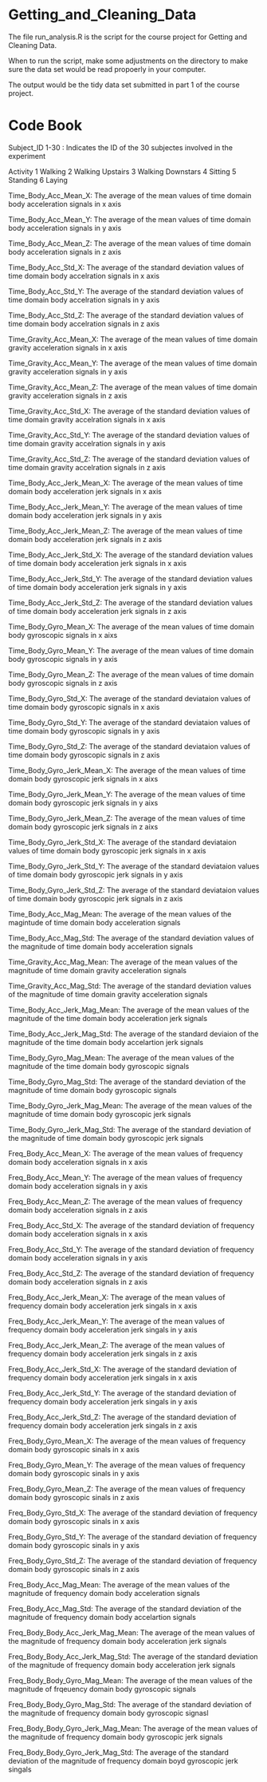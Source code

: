 Getting_and_Cleaning_Data
=========================
The file run_analysis.R is the script for the course project for Getting and Cleaning Data. 

When to run the script, make some adjustments on the directory to make sure the data set would be read propoerly in your computer.

The output would be the tidy data set submitted in part 1 of the course project.

Code Book
=========
Subject_ID
    1-30 : Indicates the ID of the 30 subjectes involved in the experiment

Activity
    1 Walking
    2 Walking Upstairs
    3 Walking Downstars
    4 Sitting
    5 Standing
    6 Laying

Time_Body_Acc_Mean_X:
    The average of the mean values of time domain body acceleration signals in x axis 

Time_Body_Acc_Mean_Y:
    The average of the mean values of time domain body acceleration signals in y axis
    
Time_Body_Acc_Mean_Z:
    The average of the mean values of time domain body acceleration signals in z axis
    
Time_Body_Acc_Std_X:
    The average of the standard deviation values of time domain body accelration signals in x axis

Time_Body_Acc_Std_Y:
    The average of the standard deviation values of time domain body accelration signals in y axis
    
Time_Body_Acc_Std_Z:
    The average of the standard deviation values of time domain body accelration signals in z axis
    
Time_Gravity_Acc_Mean_X:
    The average of the mean values of time domain gravity acceleration signals in x axis
    
Time_Gravity_Acc_Mean_Y:
    The average of the mean values of time domain gravity acceleration signals in y axis
    
Time_Gravity_Acc_Mean_Z:
    The average of the mean values of time domain gravity acceleration signals in z axis
    
Time_Gravity_Acc_Std_X:
    The average of the standard deviation values of time domain gravity accelration signals in x axis
    
Time_Gravity_Acc_Std_Y:
    The average of the standard deviation values of time domain gravity accelration signals in y axis

Time_Gravity_Acc_Std_Z:
    The average of the standard deviation values of time domain gravity accelration signals in z axis
    
Time_Body_Acc_Jerk_Mean_X:
    The average of the mean values of time domain body acceleration jerk signals in x axis

Time_Body_Acc_Jerk_Mean_Y:
    The average of the mean values of time domain body acceleration jerk signals in y axis
    
Time_Body_Acc_Jerk_Mean_Z:
    The average of the mean values of time domain body acceleration jerk signals in z axis

Time_Body_Acc_Jerk_Std_X:
    The average of the standard deviation values of time domain body acceleration jerk signals in x axis
    
Time_Body_Acc_Jerk_Std_Y:
    The average of the standard deviation values of time domain body acceleration jerk signals in y axis
    
Time_Body_Acc_Jerk_Std_Z:
    The average of the standard deviation values of time domain body acceleration jerk signals in z axis
    
Time_Body_Gyro_Mean_X:
    The average of the mean values of time domain body gyroscopic signals in x aixs
    
Time_Body_Gyro_Mean_Y:
    The average of the mean values of time domain body gyroscopic signals in y axis
    
Time_Body_Gyro_Mean_Z:
    The average of the mean values of time domain body gyroscopic signals in z axis
    
Time_Body_Gyro_Std_X:
    The average of the standard deviataion values of time domain body gyroscopic signals in x axis
    
Time_Body_Gyro_Std_Y:
    The average of the standard deviataion values of time domain body gyroscopic signals in y axis
    
Time_Body_Gyro_Std_Z:
    The average of the standard deviataion values of time domain body gyroscopic signals in z axis
    
Time_Body_Gyro_Jerk_Mean_X:
    The average of the mean values of time domain body gyroscopic jerk signals in x aixs
    
Time_Body_Gyro_Jerk_Mean_Y:
    The average of the mean values of time domain body gyroscopic jerk signals in y aixs

Time_Body_Gyro_Jerk_Mean_Z:
    The average of the mean values of time domain body gyroscopic jerk signals in z aixs
    
Time_Body_Gyro_Jerk_Std_X:
    The average of the standard deviataion values of time domain body gyroscopic jerk signals in x axis
    
Time_Body_Gyro_Jerk_Std_Y:
    The average of the standard deviataion values of time domain body gyroscopic jerk signals in y axis
    
Time_Body_Gyro_Jerk_Std_Z:
    The average of the standard deviataion values of time domain body gyroscopic jerk signals in z axis
    
Time_Body_Acc_Mag_Mean:
    The average of the mean values of the magintude of time domain body acceleration signals

Time_Body_Acc_Mag_Std:
    The average of the standard deviation values of the magnitude of time domain body acceleration signals

Time_Gravity_Acc_Mag_Mean:
    The average of the mean values of the magnitude of time domain gravity acceleration signals
    
Time_Gravity_Acc_Mag_Std:
    The average of the standard deviation values of the magnitude of time domain gravity acceleration signals
    
Time_Body_Acc_Jerk_Mag_Mean:
    The average of the mean values of the magnitude of the time domain body acceleration jerk signals
    
Time_Body_Acc_Jerk_Mag_Std:
    The average of the standard deviaion of the magnitude of the time domain body accelartion jerk signals
    
Time_Body_Gyro_Mag_Mean:
    The average of the mean values of the magnitude of the time domain body gyroscopic signals
    
Time_Body_Gyro_Mag_Std:
    The average of the standard deviation of the magnitude of time domain body gyroscopic signals
    
Time_Body_Gyro_Jerk_Mag_Mean:
    The average of the mean values of the magnitude of time domain body gyroscopic jerk signals
    
Time_Body_Gyro_Jerk_Mag_Std:
    The average of the standard deviation of the magnitude of time domain body gyroscopic jerk signals
    
Freq_Body_Acc_Mean_X:
    The average of the mean values of frequency domain body acceleration signals in x axis
    
Freq_Body_Acc_Mean_Y:
    The average of the mean values of frequency domain body acceleration signals in y axis
        
Freq_Body_Acc_Mean_Z:
    The average of the mean values of frequency domain body acceleration signals in z axis
    
Freq_Body_Acc_Std_X:
    The average of the standard deviation of frequency domain body acceleration signals in x axis
    
Freq_Body_Acc_Std_Y:
    The average of the standard deviation of frequency domain body acceleration signals in y axis
    
Freq_Body_Acc_Std_Z:
    The average of the standard deviation of frequency domain body acceleration signals in z axis
    
Freq_Body_Acc_Jerk_Mean_X:
    The average of the mean values of frequency domain body acceleration jerk singals in x axis
    
Freq_Body_Acc_Jerk_Mean_Y:
    The average of the mean values of frequency domain body acceleration jerk singals in y axis
    
Freq_Body_Acc_Jerk_Mean_Z:
    The average of the mean values of frequency domain body acceleration jerk singals in z axis
    
Freq_Body_Acc_Jerk_Std_X:
    The average of the standard deviation of frequency domain body acceleration jerk singals in x axis
    
Freq_Body_Acc_Jerk_Std_Y:
    The average of the standard deviation of frequency domain body acceleration jerk singals in y axis
    
Freq_Body_Acc_Jerk_Std_Z:
    The average of the standard deviation of frequency domain body acceleration jerk singals in z axis
    
Freq_Body_Gyro_Mean_X:
    The average of the mean values of frequency domain body gyroscopic sinals in x axis
    
Freq_Body_Gyro_Mean_Y:
    The average of the mean values of frequency domain body gyroscopic sinals in y axis
    
Freq_Body_Gyro_Mean_Z:
    The average of the mean values of frequency domain body gyroscopic sinals in z axis
    
Freq_Body_Gyro_Std_X:
    The average of the standard deviation of frequency domain body gyroscopic sinals in x axis
    
Freq_Body_Gyro_Std_Y:
    The average of the standard deviation of frequency domain body gyroscopic sinals in y axis
    
Freq_Body_Gyro_Std_Z:
    The average of the standard deviation of frequency domain body gyroscopic sinals in z axis
    
Freq_Body_Acc_Mag_Mean:
    The average of the mean values of the magnitude of frequency domain body acceleration signals
    
Freq_Body_Acc_Mag_Std:
    The average of the standard deviation of the magnitude of frequency domain body accelartion signals
    
Freq_Body_Body_Acc_Jerk_Mag_Mean:
    The average of the mean values of the magnitude of frequency domain body acceleration jerk signals
    
Freq_Body_Body_Acc_Jerk_Mag_Std:
    The average of the standard deviation of the magnitude of frequency domain body acceleration jerk signals
    
Freq_Body_Body_Gyro_Mag_Mean:
    The average of the mean values of the magnitude of frqeuency domain body gyroscopic signals
    
Freq_Body_Body_Gyro_Mag_Std:
    The average of the standard deviation of the magnitude of frequency domain body gyroscopic signasl

Freq_Body_Body_Gyro_Jerk_Mag_Mean:
    The average of the mean values of the magnitude of frequency domain body gyroscopic jerk signals
    
Freq_Body_Body_Gyro_Jerk_Mag_Std:
    The average of the standard deviation of the magnitude of frequency domain boyd gyroscopic jerk singals
